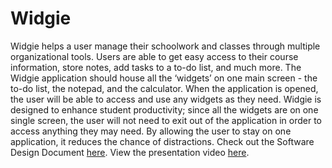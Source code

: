 # Widgie
Widgie helps a user manage their schoolwork and classes through multiple organizational tools. Users are able to get easy access to their course information, store notes, add tasks to a to-do list, and much more. The Widgie application should house all the ‘widgets’ on one main screen - the to-do list, the notepad, and the calculator. When
the application is opened, the user will be able to access and use any widgets as they need. Widgie is designed to enhance student productivity; since all the widgets are on one single screen, the user will not need to exit out of the application in order to access anything they may need. By allowing the user to stay on one application, it reduces the chance of distractions. 
Check out the Software Design Document [here](https://meli1022.github.io/img/Software%20Design%20Document.pdf). View the presentation video [here](https://drive.google.com/file/d/1dzW0x5xchYLgV3pgfY6wr9_9voyYAYjN/view).
